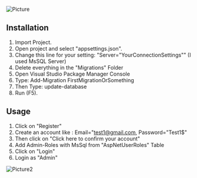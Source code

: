 ![Picture](https://github.com/TahaOzberber/asp.net-mvc-web-project/assets/29777367/c19c396b-a4a0-4c17-876e-1c34f939ac35)


Installation
------------
1) Import Project.
2) Open project and select "appsettings.json".
3) Change this line for your setting:  "Server="YourConnectionSettings"" (I used MsSQL Server)
4) Delete everything in the "Migrations" Folder
5) Open Visual Studio Package Manager Console
6) Type: Add-Migration FirstMigrationOrSomething
7) Then Type: update-database
8) Run (F5).

Usage
-----
1) Click on "Register"
2) Create an account like : Email="test1@gmail.com, Password="Test1$"
3) Then click on "Click here to confirm your account"
4) Add Admin-Roles with MsSql from "AspNetUserRoles" Table
5) Click on "Login"
6) Login as "Admin"

![Picture2](https://github.com/TahaOzberber/asp.net-mvc-web-project/assets/29777367/925569d8-dcc7-4007-82ca-0bfc88bbba56)
